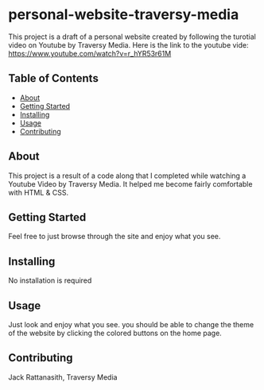 # personal-website-traversy-media

This project is a draft of a personal website created by following the turotial video on Youtube by Traversy Media. Here is the link to the youtube vide: https://www.youtube.com/watch?v=r_hYR53r61M 

## Table of Contents

- [About](#about)
- [Getting Started](#getting_started)
- [Installing](#installing)
- [Usage](#usage)
- [Contributing](#contributing)

## About
This project is a result of a code along that I completed while watching a Youtube Video by Traversy Media. It helped me become fairly comfortable with HTML & CSS.
 

## Getting Started
Feel free to just browse through the site and enjoy what you see. 

## Installing
No installation is required

## Usage
Just look and enjoy what you see. you should be able to change the theme of the website by clicking the colored buttons on the home page. 

## Contributing
Jack Rattanasith, Traversy Media